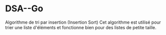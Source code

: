 # DSA--Go
Algorithme de tri par insertion (Insertion Sort)
Cet algorithme est utilisé pour trier une liste d'éléments et fonctionne bien pour des listes de petite taille.
